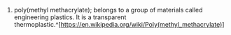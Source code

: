 1. poly(methyl methacrylate); belongs to a group of materials called engineering plastics. It is a transparent thermoplastic.^[https://en.wikipedia.org/wiki/Poly(methyl_methacrylate)]